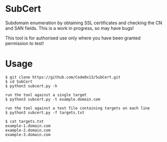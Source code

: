 # SubCert
Subdomain enumeration by obtaining SSL certificates and checking the CN and SAN fields. This is a work in progress, so may have bugs! 

This tool is for authorised use only where you have been granted permission to test!

# Usage
```
$ git clone https://github.com/Code0x13/SubCert.git
$ cd SubCert
$ python3 subcert.py -h

run the tool against a single target
$ python3 subcert.py -t example.domain.com

run the tool against a text file containing targets on each line
$ python3 subcert.py -f targets.txt

$ cat targets.txt
example-1.domain.com
example-2.domain.com
example-3.domain.com
```

